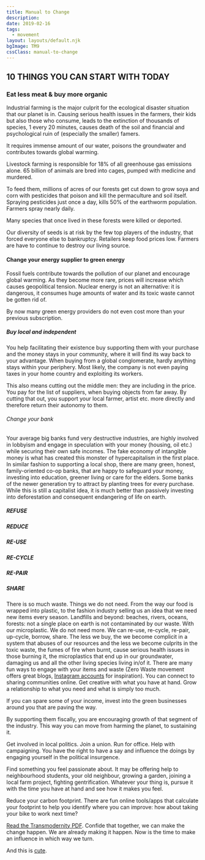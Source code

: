 ```yaml
---
title: Manual to Change
description:
date: 2019-02-16
tags:
  - movement
layout: layouts/default.njk
bgImage: TM9
cssClass: manual-to-change
---
```


## 10 THINGS YOU CAN START WITH TODAY

### Eat less meat & buy more organic

Industrial farming is the major culprit for the ecological disaster situation that our planet is in. Causing serious health issues in the farmers, their kids but also those who consume, leads to the extinction of thousands of species, 1 every 20 minutes, causes death of the soil and financial and psychological ruin of (especially the smaller) famers.

It requires immense amount of our water, poisons the groundwater and contributes towards global warming.

Livestock farming is responsible for 18% of all greenhouse gas emissions alone. 65 billion of animals are bred into cages, pumped with medicine and murdered.

To feed them, millions of acres of our forests get cut down to grow soya and corn with pesticides that poison and kill the permaculture and soil itself. Spraying pesticides just once a day, kills 50% of the earthworm population. Farmers spray nearly daily.

Many species that once lived in these forests were killed or deported.

Our diversity of seeds is at risk by the few top players of the industry, that forced everyone else to bankruptcy. Retailers keep food prices low. Farmers are have to continue to destroy our living source.


#### Change your energy supplier to green energy

Fossil fuels contribute towards the pollution of our planet and encourage global warming. As they become more rare, prices will increase which causes geopolitical tension. Nuclear energy is not an alternative: it is dangerous, it consumes huge amounts of water and its toxic waste cannot be gotten rid of.

By now many green energy providers do not even cost more than your previous subscription.


##### Buy local and independent

You help facilitating their existence buy supporting them with your purchase and the money stays in your community, where it will find its way back to your advantage. When buying from a global conglomerate, hardly anything stays within your periphery. Most likely, the company is not even paying taxes in your home country and exploiting its workers.

This also means cutting out the middle men: they are including in the price. You pay for the list of suppliers, when buying objects from far away. By cutting that out, you support your local farmer, artist etc. more directly and therefore return their autonomy to them.


###### Change your bank
Your average big banks fund very destructive industries, are highly involved in lobbyism and engage in speculation with your money (housing, oil etc.) while securing their own safe incomes. The fake economy of intangible money is what has created this monster of hypercapitalism in the first place.
In similar fashion to supporting a local shop, there are many green, honest, family-oriented co-op banks, that are happy to safeguard your money, investing into education, greener living or care for the elders. Some banks of the newer generation try to attract by planting trees for every purchase. While this is still a capitalist idea, it is much better than passively investing into deforestation and consequent endangering of life on earth.

##### REFUSE
##### REDUCE
##### RE-USE
##### RE-CYCLE
##### RE-PAIR
##### SHARE


There is so much waste. Things we do not need. From the way our food is wrapped into plastic, to the fashion industry selling us an idea that we need new items every season.
Landfills and beyond: beaches, rivers, oceans, forests: not a single place on earth is not contaminated by our waste. With our microplastic.
We do not need more. We can re-use, re-cycle, re-pair, up-cycle, borrow, share.
The less we buy, the we become complicit in a system that abuses of our resources and the less we become culprits in the toxic waste, the fumes of fire when burnt, cause serious health issues in those burning it, the microplastics that end up in our groundwater, damaging us and all the other living species living in/of it.
There are many fun ways to engage with your items and waste (Zero Waste movement offers great blogs, <a href="https://www.treehugger.com/green-home/9-zero-waste-experts-you-should-follow-instagram.html" target="_blank" rel="noopener noreferrer">Instagram accounts</a> for inspiration).
You can connect to sharing communities online.
Get creative with what you have at hand.
Grow a relationship to what you need and what is simply too much.

If you can spare some of your income, invest into the green businesses around you that are paving the way.

By supporting them fiscally, you are encouraging growth of that segment of the industry. This way you can move from harming the planet, to sustaining it.

Get involved in local politics. Join a union. Run for office. Help with campaigning. You have the right to have a say and influence the doings by engaging yourself in the political insurgence.

Find something you feel passionate about. It may be offering help to neighbourhood students, your old neighbour, growing a garden, joining a local farm project, fighting gentrification. Whatever your thing is, pursue it with the time you have at hand and see how it makes you feel.

Reduce your carbon footprint. There are fun online tools/apps that calculate your footprint to help you identify where you can improve: how about taking your bike to work next time?

<a href="https://www.academia.edu/11582214/Transmodernity_Integrating_perspectives_on_societal_evolution" target="_blank" rel="noopener noreferrer">Read the Transmodernity PDF</a>. Confide that together, we can make the change happen. We are already making it happen. Now is the time to make an influence in which way we turn.

And this is <a href="https://www.theguardian.com/environment/2020/feb/29/50-ways-to-green-up-your-life-save-the-planet" target="_blank" rel="noopener noreferrer">cute</a>.


